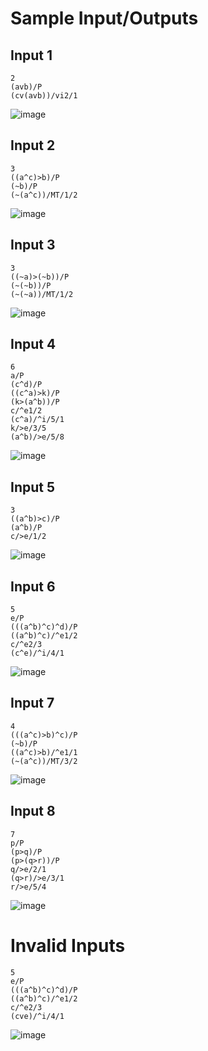 # Sample Input/Outputs

## Input 1
```
2
(avb)/P
(cv(avb))/vi2/1
```
![image](https://user-images.githubusercontent.com/28446977/205241263-38060e39-b356-4f73-99be-660290b1fc6e.png)

## Input 2
```
3
((a^c)>b)/P
(~b)/P
(~(a^c))/MT/1/2
```
![image](https://user-images.githubusercontent.com/28446977/205241300-38db239c-7f10-43ea-80bb-8179de1d9e1d.png)

## Input 3
```
3
((~a)>(~b))/P
(~(~b))/P
(~(~a))/MT/1/2
```
![image](https://user-images.githubusercontent.com/28446977/205241390-59f94fc0-a8ba-47b7-951b-d3985d05e7e4.png)

## Input 4
```
6
a/P
(c^d)/P
((c^a)>k)/P
(k>(a^b))/P
c/^e1/2
(c^a)/^i/5/1
k/>e/3/5
(a^b)/>e/5/8
```
![image](https://user-images.githubusercontent.com/28446977/205241441-e474b65b-9369-49a9-9bd9-99deb762c15d.png)

## Input 5
```
3
((a^b)>c)/P
(a^b)/P
c/>e/1/2
```
![image](https://user-images.githubusercontent.com/28446977/205241494-e9103e40-1942-4ffe-ae0c-355cfe17eda4.png)

## Input 6
```
5
e/P
(((a^b)^c)^d)/P
((a^b)^c)/^e1/2
c/^e2/3
(c^e)/^i/4/1
```
![image](https://user-images.githubusercontent.com/28446977/205241549-56f8f51c-0e1c-4936-87ff-1102d171c658.png)

## Input 7
```
4
(((a^c)>b)^c)/P
(~b)/P
((a^c)>b)/^e1/1
(~(a^c))/MT/3/2
```
![image](https://user-images.githubusercontent.com/28446977/205476162-7a612ce9-16b3-4818-bb85-855b4b534ad6.png)

## Input 8
```
7
p/P
(p>q)/P
(p>(q>r))/P
q/>e/2/1
(q>r)/>e/3/1
r/>e/5/4
```
![image](https://user-images.githubusercontent.com/28446977/205476156-830e4c1f-7ba1-4ca5-b90d-c71ba938d4ab.png)

# Invalid Inputs
```
5
e/P
(((a^b)^c)^d)/P
((a^b)^c)/^e1/2
c/^e2/3
(cve)/^i/4/1
```
![image](https://user-images.githubusercontent.com/28446977/205241663-2a9aba9a-cc1c-499f-93bc-ab671936236b.png)
